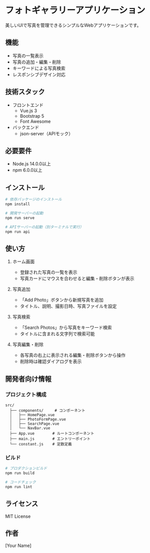 # フォトギャラリーアプリケーション

美しいUIで写真を管理できるシンプルなWebアプリケーションです。

## 機能

- 写真の一覧表示
- 写真の追加・編集・削除
- キーワードによる写真検索
- レスポンシブデザイン対応

## 技術スタック

- フロントエンド
  - Vue.js 3
  - Bootstrap 5
  - Font Awesome
- バックエンド
  - json-server（APIモック）

## 必要要件

- Node.js 14.0.0以上
- npm 6.0.0以上

## インストール

```bash
# 依存パッケージのインストール
npm install

# 開発サーバーの起動
npm run serve

# APIサーバーの起動（別ターミナルで実行）
npm run api
```

## 使い方

1. ホーム画面
   - 登録された写真の一覧を表示
   - 写真カードにマウスを合わせると編集・削除ボタンが表示

2. 写真追加 
   - 「Add Photo」ボタンから新規写真を追加
   - タイトル、説明、撮影日時、写真ファイルを設定

3. 写真検索
   - 「Search Photos」から写真をキーワード検索
   - タイトルに含まれる文字列で検索可能

4. 写真編集・削除
   - 各写真の右上に表示される編集・削除ボタンから操作
   - 削除時は確認ダイアログを表示

## 開発者向け情報

### プロジェクト構成

```
src/
  ├── components/     # コンポーネント
  │   ├── HomePage.vue
  │   ├── PhotoFormPage.vue
  │   ├── SearchPage.vue
  │   └── NavBar.vue
  ├── App.vue        # ルートコンポーネント
  ├── main.js        # エントリーポイント
  └── constant.js    # 定数定義
```

### ビルド

```bash
# プロダクションビルド
npm run build

# コードチェック
npm run lint
```

## ライセンス

MIT License

## 作者

[Your Name]